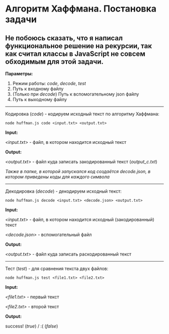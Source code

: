 # Алгоритм Хаффмана. Постановка задачи

Не побоюсь сказать, что я написал функциональное решение на рекурсии, так как считал классы в JavaScript не совсем обходимым для этой задачи.
---
**Параметры:**
1. Режим работы: _code_, _decode_, _test_
2. Путь к входному файлу
3. (Только при _decode_) Путь к вспомогательному json файлу
4. Путь к выходному файлу
---
Кодировка (_code_) - кодируем исходный текст по алгоритму Хаффмана:
```
node huffman.js code <input.txt> <output.txt>
```
**Input:**

_<input.txt> -_ файл, в котором находится исходный текст

**Output:**

_<output.txt> -_ файл куда записать закодированный текст (*output_с.txt*)

_Также в папке, в которой запускался код создаётся decode.json, в котором приведены коды  для каждого символа_

---

Декодировка (_decode_) - декодируем исходный текст:
```
node huffman.js decode <input.txt> <decode.json> <output.txt>
```
**Input:**

_<input.txt> -_ файл, в котором находится исходный  (закодированный) текст

_<decode.json> -_ вспомогательный файл

**Output:**

_<output.txt> -_ файл куда записать раскодированный текст

---

Тест (_test_) - для сравнения текста двух файлов:
```
node huffman.js test <file1.txt> <file2.txt>
```
**Input:**

_<file1.txt> -_ первый текст

_<file2.txt> -_ второй текст

**Output:** 

success! (_true_) / :( (_false_)

